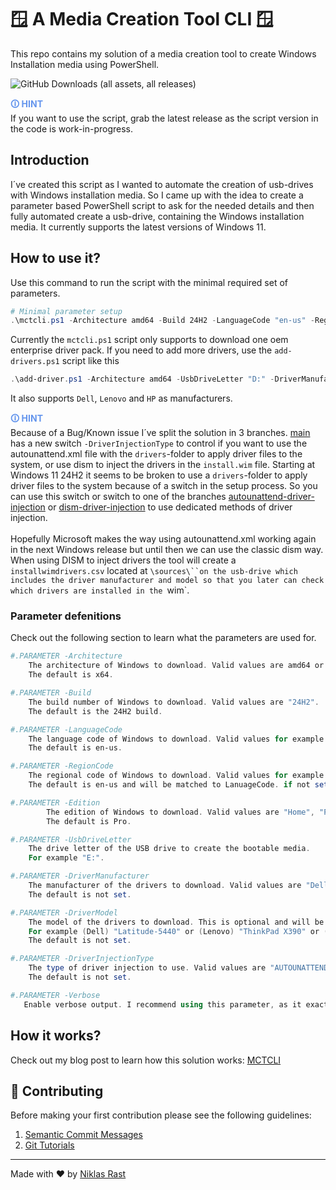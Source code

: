 # 🪟 A Media Creation Tool CLI 🪟

This repo contains my solution of a media creation tool to create Windows Installation media using PowerShell.

![GitHub Downloads (all assets, all releases)](https://img.shields.io/github/downloads/niklasrst/windows-mediacreation-cli/total)

<span style="color:cornflowerblue;font-weight:bold">🛈  HINT</span><br/>
    If you want to use the script, grab the latest release as the script version in the code is work-in-progress.

## Introduction
I´ve created this script as I wanted to automate the creation of usb-drives with Windows installation media.
So I came up with the idea to create a parameter based PowerShell script to ask for the needed details and then fully automated create a usb-drive, containing the Windows installation media. It currently supports the latest versions of Windows 11.

## How to use it?
Use this command to run the script with the minimal required set of parameters.
```powershell
# Minimal parameter setup
.\mctcli.ps1 -Architecture amd64 -Build 24H2 -LanguageCode "en-us" -RegionCode "en-us" -Edition Pro -UsbDriveLetter "E:"
```

Currently the `mctcli.ps1` script only supports to download one oem enterprise driver pack. If you need to add more drivers, use the `add-drivers.ps1` script like this 
```powershell
.\add-driver.ps1 -Architecture amd64 -UsbDriveLetter "D:" -DriverManufacturer Dell -DriverModel "Latitude-7450" -DriverInjectionType DISM
```
It also supports `Dell`, `Lenovo` and `HP` as manufacturers.

<span style="color:cornflowerblue;font-weight:bold">🛈  HINT</span><br/>
    Because of a Bug/Known issue I´ve split the solution in 3 branches.
    [main](https://github.com/niklasrst/windows-mediacreation-cli/tree/main) has a new switch `-DriverInjectionType` to control if you want to use the autounattend.xml file with the `drivers`-folder to apply driver files to the system, or use dism to inject the drivers in the `install.wim` file. Starting at Windows 11 24H2 it seems to be broken to use a `drivers`-folder to apply driver files to the system because of a switch in the setup process. So you can use this switch or switch to one of the branches [autounattend-driver-injection](https://github.com/niklasrst/windows-mediacreation-cli/tree/autounattend-driver-injection) or [dism-driver-injection](https://github.com/niklasrst/windows-mediacreation-cli/tree/dism-driver-injection) to use dedicated methods of driver injection. <br><br>
    Hopefully Microsoft makes the way using autounattend.xml working again in the next Windows release but until then we can use the classic dism way. When using DISM to inject drivers the tool will create a `installwimdrivers.csv` located at `\sources\``on the usb-drive which includes the driver manufacturer and model so that you later can check which drivers are installed in the `wim`.

### Parameter defenitions
Check out the following section to learn what the parameters are used for.
``` powershell
#.PARAMETER -Architecture
    The architecture of Windows to download. Valid values are amd64 or arm64.
    The default is x64.

#.PARAMETER -Build
    The build number of Windows to download. Valid values are "24H2".
    The default is the 24H2 build.

#.PARAMETER -LanguageCode
    The language code of Windows to download. Valid values for example are en-us, de-de, fr-fr, es-es, it-it.
    The default is en-us.

#.PARAMETER -RegionCode
    The regional code of Windows to download. Valid values for example are en-us, de-de, fr-fr, es-es, it-it.
    The default is en-us and will be matched to LanuageCode. if not set.

#.PARAMETER -Edition
        The edition of Windows to download. Valid values are "Home", "Pro", "Pro N", "Enterprise", "Enterprise N", "Education", "Education N"
        The default is Pro.

#.PARAMETER -UsbDriveLetter
    The drive letter of the USB drive to create the bootable media.
    For example "E:".

#.PARAMETER -DriverManufacturer
    The manufacturer of the drivers to download. Valid values are "Dell", "Lenovo", "HP".
    The default is not set.

#.PARAMETER -DriverModel
    The model of the drivers to download. This is optional and will be used to filter the drivers from the manufacturer.
    For example (Dell) "Latitude-5440" or (Lenovo) "ThinkPad X390" or (HP) "Z6 G5".
    The default is not set.

#.PARAMETER -DriverInjectionType
    The type of driver injection to use. Valid values are "AUTOUNATTEND" or "DISM".
    The default is not set.

#.PARAMETER -Verbose
   Enable verbose output. I recommend using this parameter, as it exactly shows you what the script does and where it currently is.
```

## How it works?

Check out my blog post to learn how this solution works:
[MCTCLI](https://niklasrast.io/blog/post-0088)

## 🤝 Contributing

Before making your first contribution please see the following guidelines:
1. [Semantic Commit Messages](https://gist.github.com/joshbuchea/6f47e86d2510bce28f8e7f42ae84c716)
1. [Git Tutorials](https://www.youtube.com/playlist?list=PLu-nSsOS6FRIg52MWrd7C_qSnQp3ZoHwW)

---

Made with ❤️ by [Niklas Rast](https://github.com/niklasrst)